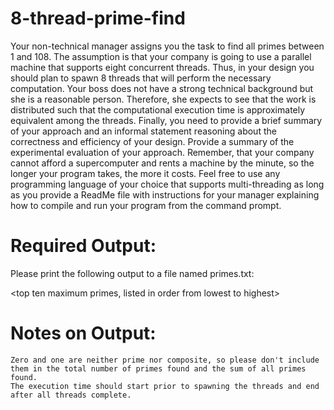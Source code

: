# 8-thread-prime-find
Your non-technical manager assigns you the task to find all primes between 1 and 108.  The assumption is that your company is going to use a parallel machine that supports eight concurrent threads. Thus, in your design you should plan to spawn 8 threads that will perform the necessary computation. Your boss does not have a strong technical background but she is a reasonable person. Therefore, she expects to see that the work is distributed such that the computational execution time is approximately equivalent among the threads. Finally, you need to provide a brief summary of your approach and an informal statement reasoning about the correctness and efficiency of your design. Provide a summary of the experimental evaluation of your approach. Remember, that your company cannot afford a supercomputer and rents a machine by the minute, so the longer your program takes, the more it costs. Feel free to use any programming language of your choice that supports multi-threading as long as you provide a ReadMe file with instructions for your manager explaining how to compile and run your program from the command prompt.  

 

# Required Output:

Please print the following output to a file named primes.txt:

<execution time>  <total number of primes found>  <sum of all primes found>

<top ten maximum primes, listed in order from lowest to highest>

 

# Notes on Output:

    Zero and one are neither prime nor composite, so please don't include them in the total number of primes found and the sum of all primes found.
    The execution time should start prior to spawning the threads and end after all threads complete.
